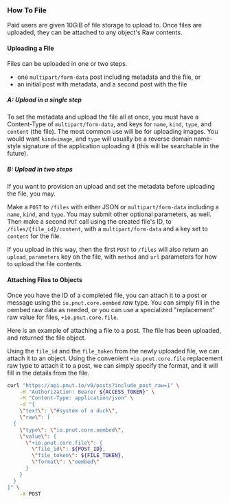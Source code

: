 ### How To File

Paid users are given 10GiB of file storage to upload to. Once files are uploaded, they can be attached to any object's Raw contents.


#### Uploading a File

Files can be uploaded in one or two steps.

* one `multipart/form-data` post including metadata and the file, or
* an initial post with metadata, and a second post with the file

##### A: Upload in a single step

To set the metadata and upload the file all at once, you must have a Content-Type of `multipart/form-data`, and keys for `name`, `kind`, `type`, and `content` (the file). The most common use will be for uploading images. You would want `kind=image`, and `type` will usually be a reverse domain name-style signature of the application uploading it (this will be searchable in the future).


##### B: Upload in two steps

If you want to provision an upload and set the metadata before uploading the file, you may.

Make a `POST` to `/files` with either JSON or `multipart/form-data` including a `name`, `kind`, and `type`. You may submit other optional parameters, as well. Then make a second `PUT` call using the created file's ID, to `/files/{file_id}/content`, with a `multipart/form-data` and a key set to `content` for the file.

If you upload in this way, then the first `POST` to `/files` will also return an `upload_parameters` key on the file, with `method` and `url` parameters for how to upload the file contents.


#### Attaching Files to Objects

Once you have the ID of a completed file, you can attach it to a post or message using the `io.pnut.core.oembed` *raw* type. You can simply fill in the oembed raw data as needed, or you can use a specialized "replacement" raw value for files, `+io.pnut.core.file`.

Here is an example of attaching a file to a post. The file has been uploaded, and returned the file object.

Using the `file_id` and the `file_token` from the newly uploaded file, we can attach it to an object. Using the convenient `+io.pnut.core.file` replacement raw type to attach it to a post, we can simply specify the format, and it will fill in the details from the file.

```bash
curl "https://api.pnut.io/v0/posts?include_post_raw=1" \
    -H "Authorization: Bearer ${ACCESS_TOKEN}" \
    -H "Content-Type: application/json" \
    -d "{
    \"text\": \"#system of a duck\",
    \"raw\": [
  {
    \"type\": \"io.pnut.core.oembed\",
    \"value\": {
      \"+io.pnut.core.file\": {
        \"file_id\": ${POST_ID},
        \"file_token\": ${FILE_TOKEN},
        \"format\": \"oembed\"
      }
    }
  }
]" \
    -X POST
```